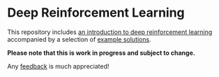 # Deep Reinforcement Learning

This repository includes [an introduction to deep reinforcement learning](introduction.ipynb) accompanied by a selection of [example solutions](example_solutions).

**Please note that this is work in progress and subject to change.**

Any [feedback](mailto:jonasbusk@gmail.com) is much appreciated!
